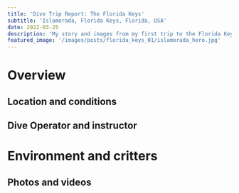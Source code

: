```yaml
---
title: 'Dive Trip Report: The Florida Keys'
subtitle: 'Islamorada, Florida Keys, Florida, USA'
date: 2022-03-25
description: 'My story and images from my first trip to the Florida Keys. Diving off Islamorada, and more.'
featured_image: '/images/posts/florida_keys_01/islamorada_hero.jpg'
---
```


# Overview

## Location and conditions

## Dive Operator and instructor

# Environment and critters

## Photos and videos
